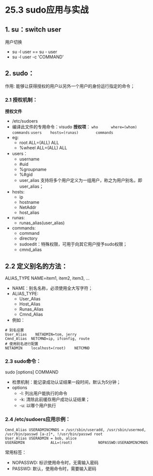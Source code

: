 # 25.3 sudo应用与实战

## 1. su：switch user
用户切换
- su    -l  user  == su -  user
- su    -l  user    -c  'COMMAND'

## 2. sudo：
作用: 能够让获得授权的用户以另外一个用户的身份运行指定的命令；
### 2.1 授权机制：
**授权文件**
- /etc/sudoers
- 编译此文件的专用命令：visudo
**授权项**：
`who      where=(whom)       commands`
`users    hosts=(runas)        commands`
- eg:
    - root        ALL=(ALL)            ALL
    - %wheel    ALL=(ALL)            ALL
- users：
    - username
    - \#uid
    - %groupname
    - %#gid
    - user_alias 支持将多个用户定义为一组用户，称之为用户别名，即user_alias；
- hosts:
    - ip
    - hostname
    - NetAddr
    - host_alias
- runas:
    - runas_alias(user_alias)
- commands:
    - command
    - directory
    - sudoedit：特殊权限，可用于向其它用户授予sudo权限；
    - cmnd_alias

## 2.2 定义别名的方法：
ALIAS_TYPE    NAME=item1, item2, item3, ...
- NAME：别名名称，必须使用全大写字符；
- ALIAS_TYPE:
    - User_Alias
    - Host_Alias
    - Runas_Alias
    - Cmnd_Alias
- 例如：
```
# 别名设置
User_Alias    NETADMIN=tom, jerry
Cmnd_Alias  NETCMND=ip, ifconfig, route
# 使用别名进行配置
NETADMIN    localhost=(root)    NETCMND
```

### 2.3 sudo命令：
sudo    [options]    COMMAND
- 检票机制：能记录成功认证结果一段时间，默认为5分钟；
- options
    - -l: 列出用户能执行的命令
    - -k: 清除此前缓存用户成功认证结果；
    - -u: 以哪个用户执行
### 2.4  /etc/sudoers应用示例：
```
Cmnd_Alias USERADMINCMNDS = /usr/sbin/useradd, /usr/sbin/usermod, /usr/bin/passwd [a-z]*, !/usr/bin/passwd root
User_Alias USERADMIN = bob, alice
USERADMIN            ALL=(root)            NOPASSWD:USERADMINCMNDS
```            
常用标签：
- NOPASSWD:  标识使用命令时，无需输入密码
- PASSWD:  默认，使用命令时，需要输入密码

